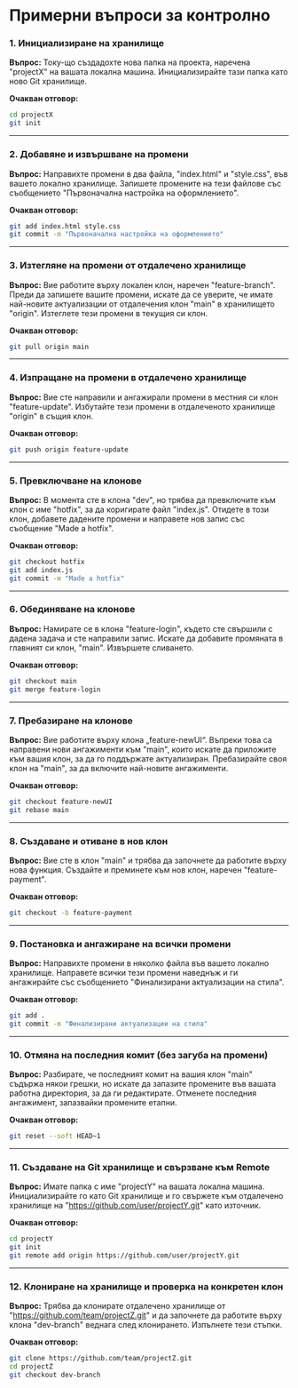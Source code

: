 # Примерни въпроси за контролно

### 1. Инициализиране на хранилище

**Въпрос:**
Току-що създадохте нова папка на проекта, наречена "projectX" на вашата локална машина. Инициализирайте тази папка като ново Git хранилище.

**Очакван отговор:**
```bash
cd projectX
git init
```

---
### 2. Добавяне и извършване на промени

**Въпрос:**
Направихте промени в два файла, "index.html" и "style.css", във вашето локално хранилище. Запишете промените на тези файлове със съобщението "Първоначална настройка на оформлението".

**Очакван отговор:**
```bash
git add index.html style.css
git commit -m "Първоначална настройка на оформлението"
```

---
### 3. Изтегляне на промени от отдалечено хранилище

**Въпрос:**
Вие работите върху локален клон, наречен "feature-branch". Преди да запишете вашите промени, искате да се уверите, че имате най-новите актуализации от отдалечения клон "main" в хранилището "origin". Изтеглете тези промени в текущия си клон.

**Очакван отговор:**
```bash
git pull origin main
```

---
### 4. Изпращане на промени в отдалечено хранилище
**Въпрос:**
Вие сте направили и ангажирали промени в местния си клон "feature-update". Избутайте тези промени в отдалеченото хранилище "origin" в същия клон.

**Очакван отговор:**
```bash
git push origin feature-update
```

---
### 5. Превключване на клонове

**Въпрос:**
В момента сте в клона "dev", но трябва да превключите към клон с име "hotfix", за да коригирате файл "index.js". Отидете в този клон, добавете дадените промени и направете нов запис със съобщение "Made a hotfix".

**Очакван отговор:**
```bash
git checkout hotfix
git add index.js
git commit -m "Made a hotfix"
```

---
### 6. Обединяване на клонове
**Въпрос:**
Намирате се в клона "feature-login", където сте свършили с дадена задача и сте направили запис. Искате да добавите промяната в главният си клон, "main". Извършете сливането.

**Очакван отговор:**
```bash
git checkout main
git merge feature-login
```

---
### 7. Пребазиране на клонове

**Въпрос:**
Вие работите върху клона „feature-newUI“. Въпреки това са направени нови ангажименти към "main", които искате да приложите към вашия клон, за да го поддържате актуализиран. Пребазирайте своя клон на "main", за да включите най-новите ангажименти.

**Очакван отговор:**
```bash
git checkout feature-newUI
git rebase main
```

---
### 8. Създаване и отиване в нов клон
**Въпрос:**
Вие сте в клон "main" и трябва да започнете да работите върху нова функция. Създайте и преминете към нов клон, наречен "feature-payment".

**Очакван отговор:**
```bash
git checkout -b feature-payment
```

---
### 9. Постановка и ангажиране на всички промени
**Въпрос:**
Направихте промени в няколко файла във вашето локално хранилище. Направете всички тези промени наведнъж и ги ангажирайте със съобщението "Финализирани актуализации на стила".

**Очакван отговор:**
```bash
git add .
git commit -m "Финализирани актуализации на стила"
```

---
### 10. Отмяна на последния комит (без загуба на промени)
**Въпрос:**
Разбирате, че последният комит на вашия клон "main" съдържа някои грешки, но искате да запазите промените във вашата работна директория, за да ги редактирате. Отменете последния ангажимент, запазвайки промените етапни.

**Очакван отговор:**
```bash
git reset --soft HEAD~1
```

---
### 11. Създаване на Git хранилище и свързване към Remote
**Въпрос:**
Имате папка с име "projectY" на вашата локална машина. Инициализирайте го като Git хранилище и го свържете към отдалечено хранилище на "https://github.com/user/projectY.git" като източник.

**Очакван отговор:**
```bash
cd projectY
git init
git remote add origin https://github.com/user/projectY.git
```

---
### 12. Клониране на хранилище и проверка на конкретен клон
**Въпрос:**
Трябва да клонирате отдалечено хранилище от "https://github.com/team/projectZ.git" и да започнете да работите върху клона "dev-branch" веднага след клонирането. Изпълнете тези стъпки.

**Очакван отговор:**
```bash
git clone https://github.com/team/projectZ.git
cd projectZ
git checkout dev-branch
```
